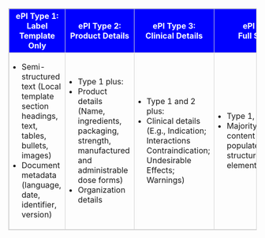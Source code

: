 <table style="border: 1px solid lightgrey; border-collapse: collapse;">
  <tr style="background-color: blue; color: white; font-weight: bold;">
    <th style="border: 1px solid lightgrey;">ePI Type 1:<br>Label Template Only</th>
    <th style="border: 1px solid lightgrey;">ePI Type 2:<br>Product Details</th>
    <th style="border: 1px solid lightgrey;">ePI Type 3:<br>Clinical Details</th>
    <th style="border: 1px solid lightgrey;">ePI Type 4:<br>Full Structure</th>
  </tr>
  <tr>
    <td style="border: 1px solid lightgrey; padding-left: 5px;">
      <ul style="padding-left: 20px;">
        <li>Semi-structured text (Local template section headings, text, tables, bullets, images)</li>
        <li>Document metadata (language, date, identifier, version)</li>
      </ul>
    </td>
    <td style="border: 1px solid lightgrey; padding-left: 5px;">
      <ul style="padding-left: 20px;">
        <li>Type 1 plus:</li>
        <li>Product details (Name, ingredients, packaging, strength, manufactured and administrable dose forms)</li>
        <li>Organization details</li>
      </ul>
    </td>
    <td style="border: 1px solid lightgrey; padding-left: 5px;">
      <ul style="padding-left: 20px;">
        <li>Type 1 and 2 plus:</li>
        <li>Clinical details (E.g., Indication; Interactions Contraindication; Undesirable Effects; Warnings)</li>
      </ul>
    </td>
    <td style="border: 1px solid lightgrey; padding-left: 5px;">
      <ul style="padding-left: 20px;">
        <li>Type 1, 2, and 3 plus:</li>
        <li>Majority of label content now populated by discrete structured elements/components</li>
      </ul>
    </td>
  </tr>
</table>
